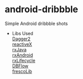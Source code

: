 # android-dribbble
Simple Android dribbble shots

* Libs Used<br>
[Dagger2](https://github.com/google/dagger)<br>
[reactiveX](http://reactivex.io/)<br>
[rxJava](https://github.com/ReactiveX/RxJava)<br>
[rxAndroid](https://github.com/ReactiveX/RxAndroid)<br>
[rxLifecycle](https://github.com/trello/RxLifecycle)<br>
[DBFlow](https://github.com/Raizlabs/DBFlow)<br>
[frescoLib](http://frescolib.org/)<br>
